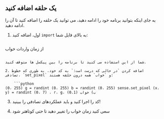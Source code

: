 ## یک حلقه اضافه کنید

به جای اینکه بتوانید برنامه خود را ادامه دهید، می توانید یک حلقه را اضافه کنید تا آن را ادامه دهید.

1. اول، اضافه کنید `import` به بالای فایل شما:
    
    ```python
از زمان واردات خواب
```

شما از این استفاده می کنید تا برنامه را بین پیکسل ها متوقف کنید.

2. اضافه کردن `در حالی که درست است:` به کد خود، به طوری که خطوط تصادفی، `set_pixel` و `خواب` همه درون حلقه هستند:
    
    ```python
(0، 255) g = randint (0، 255) b = randint (0، 255) sense.set_pixel (x، y) = randint (0، 7) ، r، g، ب) خواب (0.1)
```

3. کد را اجرا کنید و باید عملکردهای تصادفی را ببینید!

4. سعی کنید زمان خواب را تغییر دهید تا حتی کوتاهتر شود